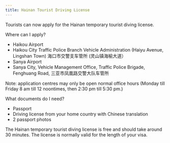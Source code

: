 ```yaml
---
title: Hainan Tourist Driving License
---
```


Tourists can now apply for the Hainan temporary tourist diving license.

Where can I apply?
- Haikou Airport
- Haikou City Traffic Police Branch Vehicle Administration (Haiyu Avenue, Lingshan Town) 海口市交警支车管所 (灵山镇海榆大道）
- Sanya Airport
- Sanya City, Vehicle Management Office, Traffic Police Brigade, Fenghuang Road,  三亚市凤凰路交警大队车管所

Note: application centres may only be open normal office hours (Monday till Friday 8 am till 12 noontimes, then 2:30 pm till 5:30 pm.)

What documents do I need?
- Passport
- Driving license from your home country with Chinese translation
- 2 passport photos

The Hainan temporary tourist diving license is free and should take around 30 minutes. The license is normally valid for the length of your visa.